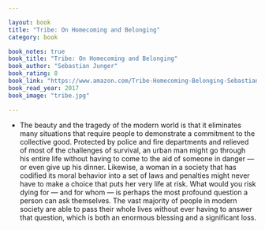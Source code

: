 ```yaml
---

layout: book
title: "Tribe: On Homecoming and Belonging"
category: book

book_notes: true
book_title: "Tribe: On Homecoming and Belonging"
book_author: "Sebastian Junger"
book_rating: 8
book_link: "https://www.amazon.com/Tribe-Homecoming-Belonging-Sebastian-Junger/dp/1455566381"
book_read_year: 2017
book_image: "tribe.jpg"

---
```


- The beauty and the tragedy of the modern world is that it eliminates many situations that require people to demonstrate a commitment to the collective good. Protected by police and fire departments and relieved of most of the challenges of survival, an urban man might go through his entire life without having to come to the aid of someone in danger — or even give up his dinner. Likewise, a woman in a society that has codified its moral behavior into a set of laws and penalties might never have to make a choice that puts her very life at risk. What would you risk dying for — and for whom — is perhaps the most profound question a person can ask themselves. The vast majority of people in modern society are able to pass their whole lives without ever having to answer that question, which is both an enormous blessing and a significant loss. 